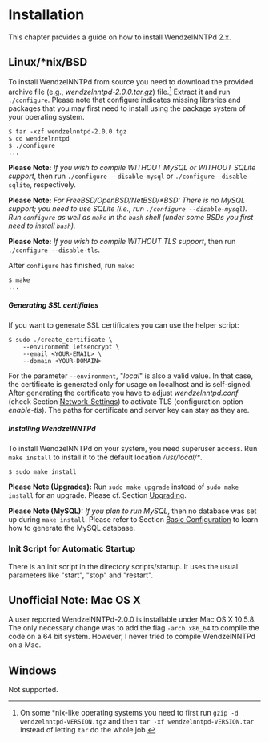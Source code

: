 # Installation

This chapter provides a guide on how to install WendzelNNTPd 2.x.

## Linux/*nix/BSD

To install WendzelNNTPd from source you need to download the provided
archive file (e.g., *wendzelnntpd-2.0.0.tar.gz*) file.[^1] Extract it
and run `./configure`. Please note that configure indicates missing
libraries and packages that you may first need to install using the
package system of your operating system.
```console
$ tar -xzf wendzelnntpd-2.0.0.tgz
$ cd wendzelnntpd
$ ./configure
...
```

**Please Note:** *If you wish to compile WITHOUT MySQL or WITHOUT SQLite
support*, then run `./configure --disable-mysql` or `./configure--disable-sqlite`,
respectively.

**Please Note:** *For FreeBSD/OpenBSD/NetBSD/\*BSD: There is no MySQL
support; you need to use SQLite (i.e., run
`./configure --disable-mysql`). Run `configure` as well as `make` in the
`bash` shell (under some BSDs you first need to install `bash`).*

**Please Note:** *If you wish to compile WITHOUT TLS support*, then run
`./configure --disable-tls`.

After `configure` has finished, run `make`:
```console
$ make
...
```

##### Generating SSL certifiates

If you want to generate SSL certificates you can use the helper script:
```console
$ sudo ./create_certificate \
    --environment letsencrypt \
    --email <YOUR-EMAIL> \
    --domain <YOUR-DOMAIN>
```
For the parameter `--environment`, "*local*" is also a valid value. In
that case, the certificate is generated only for usage on localhost and
is self-signed. After generating the certificate you have to adjust
*wendzelnntpd.conf* (check Section [Network-Settings](configuration.md#network-settings))
to activate TLS (configuration option *enable-tls*).
The paths for certificate and server key can stay as they are.

##### Installing WendzelNNTPd

To install WendzelNNTPd on your system, you need superuser access. Run
`make install` to install it to the default location */usr/local/\**.
```console
$ sudo make install
```

**Please Note (Upgrades):** Run `sudo make upgrade` instead of `sudo make install`
for an upgrade. Please cf. Section [Upgrading](upgrade.md#upgrading).

**Please Note (MySQL):** *If you plan to run MySQL*, then no database
was set up during `make install`. Please refer to
Section [Basic Configuration](configuration.md#basic-configuration) to learn how to generate
the MySQL database.

### Init Script for Automatic Startup

There is an init script in the directory scripts/startup. It uses the
usual parameters like "start", "stop" and "restart".

## Unofficial Note: Mac OS X

A user reported WendzelNNTPd-2.0.0 is installable under Mac OS X 10.5.8.
The only necessary change was to add the flag `-arch x86_64` to
compile the code on a 64 bit system. However, I never tried to compile
WendzelNNTPd on a Mac.

## Windows

Not supported.

[^1]: On some \*nix-like operating systems you need to first run
    `gzip -d wendzelnntpd-VERSION.tgz` and then 
    `tar -xf wendzelnntpd-VERSION.tar` instead of letting `tar` do the whole
    job.
